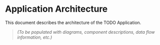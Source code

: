 # Application Architecture

This document describes the architecture of the TODO Application.

> _(To be populated with diagrams, component descriptions, data flow information, etc.)_

